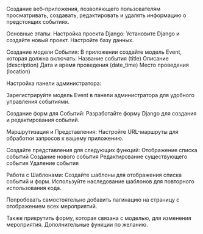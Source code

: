 Создание веб-приложения, позволяющего пользователям просматривать,
создавать, редактировать и удалять информацию о предстоящих событиях.

Основные этапы:
Настройка проекта Django:
Установите Django и создайте новый проект.
Настройте базу данных.

Создание модели События:
В приложении создайте модель Event, которая должна включать:
Название события (title)
Описание (description)
Дата и время проведения (date_time)
Место проведения (location)

Настройка панели администратора:

Зарегистрируйте модель Event в панели администратора для удобного управления событиями.

Создание форм для Событий:
Разработайте форму Django для создания и редактирования событий.

Маршрутизация и Представления:
Настройте URL-маршруты для обработки запросов к вашему приложению.

Создайте представления для следующих функций:
Отображение списка событий
Создание нового события
Редактирование существующего события
Удаление события

Работа с Шаблонами:
Создайте шаблоны для отображения списка событий и форм.
Используйте наследование шаблонов для повторного использования кода.


Попробовать самостоятельно добавить пагинацию на страницу с отображением всех мероприятий.

Также прикрутить форму, которая связана с моделью, для изменения мероприятия.
Дополнительные функции по желанию.
